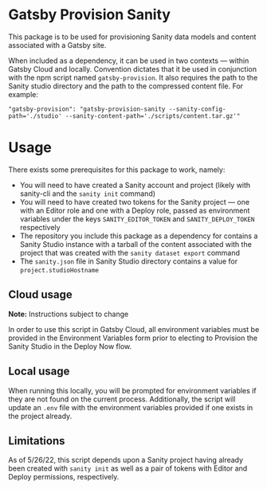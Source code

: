 # Gatsby Provision Sanity

This package is to be used for provisioning Sanity data models and content associated with a Gatsby site.

When included as a dependency, it can be used in two contexts — within Gatsby Cloud and locally. Convention dictates that it be used in conjunction with the npm script named `gatsby-provision`. It also requires the path to the Sanity studio directory and the path to the compressed content file. For example:

`"gatsby-provision": "gatsby-provision-sanity --sanity-config-path='./studio' --sanity-content-path='./scripts/content.tar.gz'"`

# Usage

There exists some prerequisites for this package to work, namely:

- You will need to have created a Sanity account and project (likely with sanity-cli and the `sanity init` command)
- You will need to have created two tokens for the Sanity project — one with an Editor role and one with a Deploy role, passed as environment variables under the keys `SANITY_EDITOR_TOKEN` and `SANITY_DEPLOY_TOKEN` respectively
- The repository you include this package as a dependency for contains a Sanity Studio instance with a tarball of the content associated with the project that was created with the `sanity dataset export` command
- The `sanity.json` file in Sanity Studio directory contains a value for `project.studioHostname`

## Cloud usage

**Note:** Instructions subject to change

In order to use this script in Gatsby Cloud, all environment variables must be provided in the Environment Variables form prior to electing to Provision the Sanity Studio in the Deploy Now flow.

## Local usage

When running this locally, you will be prompted for environment variables if they are not found on the current process. Additionally, the script will update an `.env` file with the environment variables provided if one exists in the project already.

## Limitations

As of 5/26/22, this script depends upon a Sanity project having already been created with `sanity init` as well as a pair of tokens with Editor and Deploy permissions, respectively.
